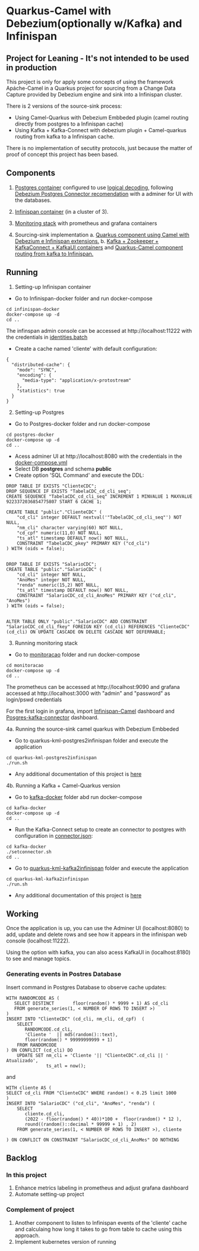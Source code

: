 # Quarkus-Camel with Debezium(optionally w/Kafka) and Infinispan

## Project for Leaning  -  It's not intended to be used in production

This project is only for apply some concepts of using the framework Apáche-Camel in a Quarkus project for sourcing from a Change Data Capture provided by Debezium engine and sink into a Infinispan cluster.

There is 2 versions of the source-sink process:
- Using Camel-Quarkus with Debezium Embbeded plugin (camel routing directly from postgres to a Infinispan cache)
- Using Kafka + Kafka-Connect with debezium plugin + Camel-quarkus routing from kafka to a Infinispan cache.

There is no implementation of secutity protocols, just because the matter of proof of concept this project has been based.

## Components

1. [Postgres container](./postgres-docker/docker-compose.yml) configured to use [logical decoding](https://www.postgresql.org/docs/current/logicaldecoding-explanation.html), following [Debezium Postgres Connector recomendation](https://debezium.io/documentation/reference/stable/connectors/postgresql.html) with a adminer for UI with the databases.

2. [Infinispan container](./infinispan-docker/docker-compose.yaml) (in a cluster of 3).

3. [Monitoring stack](./monitoracao/docker-compose.yml) with prometheus and grafana containers

4. Sourcing-sink implementation
  a. [Quarkus component using Camel with Debezium e Infinispan extensions.](./quarkus-kml-postgres2infinispan/)
  b. [Kafka + Zookeeper + KafkaConnect + KafkaUI containers](./kafka-docker/docker-compose.yml) and [Quarkus-Camel component routing from kafka to Infinispan.](./quarkus-kml-kafka2infinispan/)

## Running
1. Setting-up Infinispan container
* Go to Infinispan-docker folder and run docker-compose
```shell script
cd infinispan-docker
docker-compose up -d
cd ..
```
The infinspan admin console can be accessed at http://localhost:11222 with the credentials in [identities.batch](./infinispan-docker/user-config/identities.batch)

* Create a cache named 'cliente' with default configuration:
```
{
  "distributed-cache": {
    "mode": "SYNC",
    "encoding": {
      "media-type": "application/x-protostream"
    },
    "statistics": true
  }
}
```

2. Setting-up Postgres
* Go to Postgres-docker folder and run docker-compose
```shell script
cd postgres-docker
docker-compose up -d
cd ..
```

* Acess adminer UI at http://localhost:8080 with the credentials in the [docker-compose.yml](./postgres-docker/docker-compose.yml) 
* Select DB **postgres** and schema **public**
* Create option 'SQL Command' and execute the DDL:

```
DROP TABLE IF EXISTS "ClienteCDC";
DROP SEQUENCE IF EXISTS "TabelaCDC_cd_cli_seq";
CREATE SEQUENCE "TabelaCDC_cd_cli_seq" INCREMENT 1 MINVALUE 1 MAXVALUE 9223372036854775807 START 6 CACHE 1;

CREATE TABLE "public"."ClienteCDC" (
    "cd_cli" integer DEFAULT nextval('"TabelaCDC_cd_cli_seq"') NOT NULL,
    "nm_cli" character varying(60) NOT NULL,
    "cd_cpf" numeric(11,0) NOT NULL,
    "ts_atl" timestamp DEFAULT now() NOT NULL,
    CONSTRAINT "TabelaCDC_pkey" PRIMARY KEY ("cd_cli")
) WITH (oids = false);


DROP TABLE IF EXISTS "SalarioCDC";
CREATE TABLE "public"."SalarioCDC" (
    "cd_cli" integer NOT NULL,
    "AnoMes" integer NOT NULL,
    "renda" numeric(15,2) NOT NULL,
    "ts_atl" timestamp DEFAULT now() NOT NULL,
    CONSTRAINT "SalarioCDC_cd_cli_AnoMes" PRIMARY KEY ("cd_cli", "AnoMes")
) WITH (oids = false);


ALTER TABLE ONLY "public"."SalarioCDC" ADD CONSTRAINT "SalarioCDC_cd_cli_fkey" FOREIGN KEY (cd_cli) REFERENCES "ClienteCDC"(cd_cli) ON UPDATE CASCADE ON DELETE CASCADE NOT DEFERRABLE;
```
3. Running monitoring stack
* Go to [monitoracao](./monitoracao) folder and run docker-compose
```shell script
cd monitoracao
docker-compose up -d
cd ..
```
The prometheus can be accessed at http://localhost:9090 and grafana accessed at http://localhost:3000 with "admin" and "password" as login/pswd credentials

For the first login in grafana, import [Infinispan-Camel](./monitoracao/infinispan-grafana.json) dashboard and [Posgres-kafka-connector](./monitoracao/posgres-connector.json) dashboard.

4a. Running the source-sink camel quarkus with Debezium Embbeded
* Go to quarkus-kml-postgres2infinispan folder and execute the application
```shell script
cd quarkus-kml-postgres2infinispan
./run.sh
```
* Any additional documentation of this project is [here](./quarkus-kml-postgres2infinispan/README.md)

4b. Running a Kafka + Camel-Quarkus version
* Go to [kafka-docker](./kafka-docker/) folder abd run docker-compose
```shell script
cd kafka-docker
docker-compose up -d
cd ..
```
* Run the Kafka-Connect setup to create an connector to postgres with configuration in [connector.json](./kafka-docker/connector.json):
```shell script
cd kafka-docker
./setconnector.sh
cd ..
```

* Go to [quarkus-kml-kafka2infinispan](./quarkus-kml-kafka2infinispan/) folder and execute the application
```shell script
cd quarkus-kml-kafka2infinispan
./run.sh
```
* Any additional documentation of this project is [here](./quarkus-kml-kafka2infinispan/README.md)

## Working
Once the application is up, you can use the Adminer UI (localhost:8080) to add, update and delete rows and see how it appears in the infinispan web console (localhost:11222).

Using the option with kafka, you can also acess KafkaUI in (localhost:8180) to see and manage topics.

### Generating events in Postres Database

Insert command in Postgres Database to observe cache updates:
```
WITH RANDOMCODE AS (
   SELECT DISTINCT       floor(random() * 9999 + 1) AS cd_cli
   FROM generate_series(1, < NUMBER OF ROWS TO INSERT >)
)
INSERT INTO "ClienteCDC" (cd_cli, nm_cli, cd_cpf)  (
    SELECT
       RANDOMCODE.cd_cli,
       'Cliente '  || md5(random()::text),
       floor(random() * 99999999999 + 1) 
    FROM RANDOMCODE
) ON CONFLICT (cd_cli) DO 
    UPDATE SET nm_cli = 'Cliente '|| "ClienteCDC".cd_cli || ' Atualizado',
               ts_atl = now();
```

and 

```
WITH cliente AS (
SELECT cd_cli FROM "ClienteCDC" WHERE random() < 0.25 limit 1000
)
INSERT INTO "SalarioCDC" ("cd_cli", "AnoMes", "renda") (
    SELECT 
       cliente.cd_cli,
       (2022 - floor(random() * 40))*100 +  floor(random() * 12 ),
       round((random()::decimal * 99999 + 1) , 2) 
    FROM generate_series(1, < NUMBER OF ROWS TO INSERT >), cliente

) ON CONFLICT ON CONSTRAINT "SalarioCDC_cd_cli_AnoMes" DO NOTHING
```

## Backlog
### In this project
1. Enhance metrics labeling in prometheus and adjust grafana dashboard
2. Automate setting-up project

### Complement of project
1. Another component to listen to Infinispan events of the 'cliente' cache and calculaing how long it takes to go from table to cache using this approach.
2. Implement kubernetes version of running